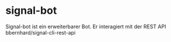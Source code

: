 # signal-bot
Signal-bot ist ein erweiterbarer Bot.
Er interagiert mit der REST API bbernhard/signal-cli-rest-api
